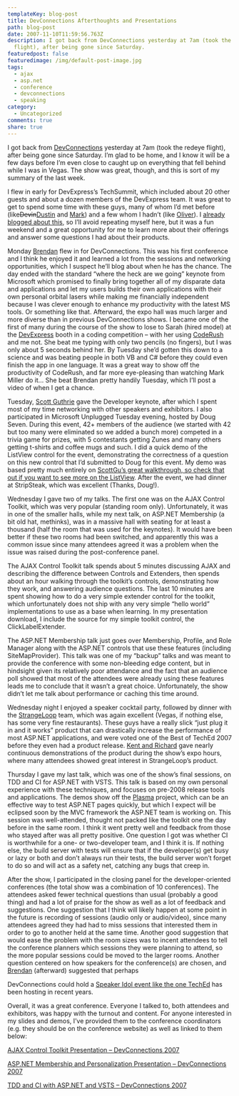 ```yaml
---
templateKey: blog-post
title: DevConnections Afterthoughts and Presentations
path: blog-post
date: 2007-11-10T11:59:56.763Z
description: I got back from DevConnections yesterday at 7am (took the redeye
  flight), after being gone since Saturday.
featuredpost: false
featuredimage: /img/default-post-image.jpg
tags:
  - ajax
  - asp.net
  - conference
  - devconnections
  - speaking
category:
  - Uncategorized
comments: true
share: true
---
```

<!--StartFragment-->

I got back from [DevConnections](http://aspadvice.com/blogs/devconnections) yesterday at 7am (took the redeye flight), after being gone since Saturday. I’m glad to be home, and I know it will be a few days before I’m even close to caught up on everything that fell behind while I was in Vegas. The show was great, though, and this is sort of my summary of the last week.

I flew in early for DevExpress’s TechSummit, which included about 20 other guests and about a dozen members of the DevExpress team. It was great to get to spend some time with these guys, many of whom I’d met before (like~~Devin~~[Dustin](http://diditwith.net/) and [Mark](http://www.doitwith.net/)) and a few whom I hadn’t (like [Oliver](http://www.sturmnet.org/blog)). I [already blogged about this](http://aspadvice.com/blogs/ssmith/archive/2007/11/04/DevExpress-TechSummit.aspx), so I’ll avoid repeating myself here, but it was a fun weekend and a great opportunity for me to learn more about their offerings and answer some questions I had about their products.

Monday [Brendan](http://aspadvice.com/blogs/name) flew in for DevConnections. This was his first conference and I think he enjoyed it and learned a lot from the sessions and networking opportunities, which I suspect he’ll blog about when he has the chance. The day ended with the standard “where the heck are we going” keynote from Microsoft which promised to finally bring together all of my disparate data and applications and let my users builds their own applications with their own personal orbital lasers while making me financially independent because I was clever enough to enhance my productivity with the latest MS tools. Or something like that. Afterward, the expo hall was much larger and more diverse than in previous DevConnections shows. I became one of the first of many during the course of the show to lose to Sarah (hired model) at the [DevExpress](http://devexpress.com/) booth in a coding competition – with her using [CodeRush](http://www.devexpress.com/Products/NET/IDETools/CodeRush) and me not. She beat me typing with only two pencils (no fingers), but I was only about 5 seconds behind her. By Tuesday she’d gotten this down to a science and was beating people in both VB and C# before they could even finish the app in one language. It was a great way to show off the productivity of CodeRush, and far more eye-pleasing than watching Mark Miller do it… She beat Brendan pretty handily Tuesday, which I’ll post a video of when I get a chance.

Tuesday, [Scott Guthrie](http://weblogs.asp.net/scottgu) gave the Developer keynote, after which I spent most of my time networking with other speakers and exhibitors. I also participated in Microsoft Unplugged Tuesday evening, hosted by Doug Seven. During this event, 42+ members of the audience (we started with 42 but too many were eliminated so we added a bunch more) competed in a trivia game for prizes, with 5 contestants getting Zunes and many others getting t-shirts and coffee mugs and such. I did a quick demo of the ListView control for the event, demonstrating the correctness of a question on this new control that I’d submitted to Doug for this event. My demo was based pretty much entirely on [ScottGu’s great walkthrough, so check that out if you want to see more on the ListView](http://weblogs.asp.net/scottgu/archive/2007/08/10/the-asp-listview-control-part-1-building-a-product-listing-page-with-clean-css-ui.aspx). After the event, we had dinner at StripSteak, which was excellent (Thanks, Doug!).

Wednesday I gave two of my talks. The first one was on the AJAX Control Toolkit, which was very popular (standing room only). Unfortunately, it was in one of the smaller halls, while my next talk, on ASP.NET Membership (a bit old hat, methinks), was in a massive hall with seating for at least a thousand (half the room that was used for the keynotes). It would have been better if these two rooms had been switched, and apparently this was a common issue since many attendees agreed it was a problem when the issue was raised during the post-conference panel.

The AJAX Control Toolkit talk spends about 5 minutes discussing AJAX and describing the difference between Controls and Extenders, then spends about an hour walking through the toolkit’s controls, demonstrating how they work, and answering audience questions. The last 10 minutes are spent showing how to do a very simple extender control for the toolkit, which unfortunately does not ship with any very simple “hello world” implementations to use as a base when learning. In my presentation download, I include the source for my simple toolkit control, the ClickLabelExtender.

The ASP.NET Membership talk just goes over Membership, Profile, and Role Manager along with the ASP.NET controls that use these features (including SiteMapProvider). This talk was one of my “backup” talks and was meant to provide the conference with some non-bleeding edge content, but in hindsight given its relatively poor attendance and the fact that an audience poll showed that most of the attendees were already using these features leads me to conclude that it wasn’t a great choice. Unfortunately, the show didn’t let me talk about performance or caching this time around.

Wednesday night I enjoyed a speaker cocktail party, followed by dinner with the [StrangeLoop](http://www.strangeloopnetworks.com/) team, which was again excellent (Vegas, if nothing else, has some very fine restaurants). These guys have a really slick “just plug it in and it works” product that can drastically increase the performance of most ASP.NET applications, and were voted one of the Best of TechEd 2007 before they even had a product release. [Kent and Richard](http://www.strangeloopnetworks.com/about/management) gave nearly continuous demonstrations of the product during the show’s expo hours, where many attendees showed great interest in StrangeLoop’s product.

Thursday I gave my last talk, which was one of the show’s final sessions, on TDD and CI for ASP.NET with VSTS. This talk is based on my own personal experience with these techniques, and focuses on pre-2008 release tools and applications. The demos show off the [Plasma](http://codeplex.com/plasma) project, which can be an effective way to test ASP.NET pages quickly, but which I expect will be eclipsed soon by the MVC framework the ASP.NET team is working on. This session was well-attended, thought not packed like the toolkit one the day before in the same room. I think it went pretty well and feedback from those who stayed after was all pretty positive. One question I got was whether CI is worthwhile for a one- or two-developer team, and I think it is. If nothing else, the build server with tests will ensure that if the developer(s) get busy or lazy or both and don’t always run their tests, the build server won’t forget to do so and will act as a safety net, catching any bugs that creep in.

After the show, I participated in the closing panel for the developer-oriented conferences (the total show was a combination of 10 conferences). The attendees asked fewer technical questions than usual (probably a good thing) and had a lot of praise for the show as well as a lot of feedback and suggestions. One suggestion that I think will likely happen at some point in the future is recording of sessions (audio only or audio/video), since many attendees agreed they had had to miss sessions that interested them in order to go to another held at the same time. Another good suggestion that would ease the problem with the room sizes was to incent attendees to tell the conference planners which sessions they were planning to attend, so the more popular sessions could be moved to the larger rooms. Another question centered on how speakers for the conference(s) are chosen, and [Brendan](http://aspadvice.com/blogs/name) (afterward) suggested that perhaps

DevConnections could hold a [Speaker Idol event like the one TechEd](http://www.mseventseurope.com/teched/07/Developers/Content/Pages/SpeakerIdol.aspx) has been hosting in recent years.

Overall, it was a great conference. Everyone I talked to, both attendees and exhibitors, was happy with the turnout and content. For anyone interested in my slides and demos, I’ve provided them to the conference coordinators (e.g. they should be on the conference website) as well as linked to them below:

[AJAX Control Toolkit Presentation – DevConnections 2007](http://aspalliance.info/samples/AJAXControlToolkitOverview_DevConnectionsFall2007.zip)

[ASP.NET Membership and Personalization Presentation – DevConnections 2007](http://aspalliance.info/samples/ASPNET_Membership_DevConnectionsFall2007.zip)

[TDD and CI with ASP.NET and VSTS – DevConnections 2007](http://aspalliance.info/samples/TDDandCI_DevConnectionsFall2007.zip)

<!--EndFragment-->